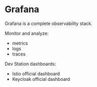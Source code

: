# Grafana

Grafana is a complete observability stack.

Monitor and analyze:

- metrics
- logs
- traces

Dev Station dashboards:

- Istio official dashboard
- Keycloak official dashboard

<!--
TODO: add Grafana logo
TODO: add Grafana screen shot
-->

<!--
Grafana is a complete observability stack that allows you to monitor and analyze metrics, logs and traces.

Grafana Loki = same as prometheus for logs
Grafana Tempo = trace
-->